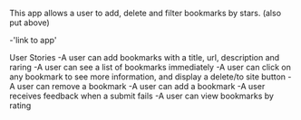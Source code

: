 This app allows a user to add, delete and filter bookmarks by stars. (also put above)

-'link to app'

User Stories
-A user can add bookmarks with a title, url, description and raring
-A user can see a list of bookmarks immediately 
-A user can click on any bookmark to see more information, and display a delete/to site button
-A user can remove a bookmark
-A user can add a bookmark
-A user receives feedback when a submit fails
-A user can view bookmarks by rating

